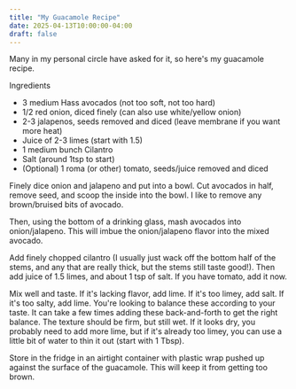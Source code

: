 ```yaml
---
title: "My Guacamole Recipe"
date: 2025-04-13T10:00:00-04:00
draft: false
---
```


Many in my personal circle have asked for it, so here's my guacamole recipe.

Ingredients
- 3 medium Hass avocados (not too soft, not too hard)
- 1/2 red onion, diced finely (can also use white/yellow onion)
- 2-3 jalapenos, seeds removed and diced (leave membrane if you want more heat)
- Juice of 2-3 limes (start with 1.5)
- 1 medium bunch Cilantro
- Salt (around 1tsp to start)
- (Optional) 1 roma (or other) tomato, seeds/juice removed and diced

Finely dice onion and jalapeno and put into a bowl. Cut avocados in half, remove seed, and scoop the inside into the bowl. I like to remove any brown/bruised bits of avocado.

Then, using the bottom of a drinking glass, mash avocados into onion/jalapeno. This will imbue the onion/jalapeno flavor into the mixed avocado.

Add finely chopped cilantro (I usually just wack off the bottom half of the stems, and any that are really thick, but the stems still taste good!). Then add juice of 1.5 limes, and about 1 tsp of salt. If you have tomato, add it now.

Mix well and taste. If it's lacking flavor, add lime. If it's too limey, add salt. If it's too salty, add lime. You're looking to balance these according to your taste. It can take a few times adding these back-and-forth to get the right balance. The texture should be firm, but still wet. If it looks dry, you probably need to add more lime, but if it's already too limey, you can use a little bit of water to thin it out (start with 1 Tbsp).

Store in the fridge in an airtight container with plastic wrap pushed up against the surface of the guacamole. This will keep it from getting too brown.
